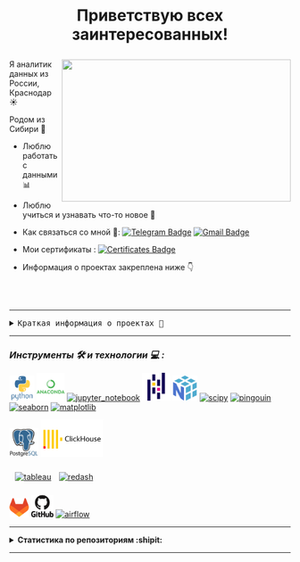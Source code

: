 <h1 align="center">

Приветствую всех заинтересованных!
<!--<img src="https://github.com/blackcater/blackcater/raw/main/images/Hi.gif" height="50"/>[![Typing SVG](https://readme-typing-svg.demolab.com?font=Fira+Code&size=30&duration=1000&pause=1500&color=2775F7&center=true&vCenter=true&width=300&lines=Hello+there!+%F0%9F%8C%8E)](https://git.io/typing-svg)
 -->
</a></h1>

<p>
<img src="https://media1.giphy.com/media/3oKIPEqDGUULpEU0aQ/giphy.gif?cid=ecf05e47ir6ekkmdon8aaovslbkpixlqukhr7k0alepegs41&ep=v1_gifs_search&rid=giphy.gif&ct=g" align="right" width="410" height="255"/>

   Я аналитик данных из России, Краснодар ☀️ <!-- I am a Product/Data Analyst from Russia, Krasnodar. -->

Родом из Сибири 🏡 <!--Originally from Siberia--> 


- Люблю работать с данными 📊 <!--Love working with data--> 

- Люблю учиться и узнавать что-то новое 📖 <!--Like to study and learn new things--> 

- Как связаться со мной <!--How to contact me--> 📱: [![Telegram Badge](https://img.shields.io/badge/-Telegram-blue?style=flat&logo=Telegram&logoColor=white)](https://t.me/IvanoVladimir28)</a>
  [![Gmail Badge](https://img.shields.io/badge/-@Mail-red?style=flat&logo=Gmail&logoColor=yellow)](mailto:volody28ivanov@yandex.ru)

- Мои сертификаты : <!--All my--> [![Certificates Badge](https://img.shields.io/badge/-certificates-9cf?style=flat&logo=Checkmarx&logoColor=black)](https://disk.yandex.ru/d/8DKv170csv6AHw)

 - Информация о проектах закреплена ниже <!--Last projects are pinned to down bellow--> 👇

<!--  My [![Tableau Badge](https://img.shields.io/badge/-Tableau-informational?style=flat&logo=Tableau&logoColor=white)](https://public.tableau.com/app/profile/vladimir.ivanov6806) dashboards. 
 -->
</p>

<br><br>

---

<details>
 <summary><kbd>Краткая информация о проектах 📑</kbd></summary><br>

***Название*** | ***Описание***| ***Стек***
:-:|:-:|:-: 
[Исследование пользователей в E-commerce продукте](https://github.com/IvanoVladimir/E-commerce 'Ссылка на проект') | Предварительное исследование и предобработка данных; анализ поведения пользователей и различные расчёты с товарами и заказами; когортный анализ и расчёт возвращаемости пользователей; RFM-сегментация пользователей для более детальной оценки аудитории | Python – pandas, seaborn, matplotlib, numpy, datetime; Jupyter Notebook
[Анализ нескольких аспектов мобильного приложения](https://github.com/IvanoVladimir/MobileApp 'Ссылка на проект') | Предварительное исследование и предобработка данных; когортный анализ и написание функции расчёта удержания пользователей; проверка гипотез о статистической значимости в разнице средней выручки между двумя группами, а также конверсии в покупку по результатам А/B-тестирования с помощью тестов(Хи-квадрат, T-test); генерирование метрик при изменении механики приложения по результатам последнего тематического события | Python – pandas, seaborn, os, pingouin, requests, datetime, scipy, urllib; Jupyter Notebook
[Оценка маркетинговых компаний с помощью метрик](https://github.com/IvanoVladimir/Marketing_metrics 'Ссылка на проект') | Оценка результатов двух прошедших рекламных компаний с помощью метрик ROI, средней стоимости заказа, Retention, накопительного ARPPU и затрат на привлечение одного покупателя(CAC);их расчёт, построение визуализации и дашборда | Python; Jupyter Notebook; SQL - PostgreSQL, Redash

</details>

---

***<h3 align="left"> Инструменты 🛠 и технологии 💻 <!--Tools  & Technologies--> :</h3>*** 

<div>

  <a href='https://www.python.org/'><img src="https://github.com/devicons/devicon/blob/master/icons/python/python-original-wordmark.svg" title="python" width="45" height="45"/></a>
  <a href='https://www.anaconda.com/'><img src="https://github.com/devicons/devicon/blob/master/icons/anaconda/anaconda-original-wordmark.svg" title="Anaconda" width="50" height="50"/></a>
  <a href='https://jupyter.org/'><img src="https://upload.wikimedia.org/wikipedia/commons/3/38/Jupyter_logo.svg" title="jupyter_notebook" alt="jupyter_notebook"  height="47"/></a>
  <a href='https://pandas.pydata.org/'><img src="https://raw.githubusercontent.com/devicons/devicon/2ae2a900d2f041da66e950e4d48052658d850630/icons/pandas/pandas-original.svg" title="pandas" alt="pandas" width="50" height="50"/></a>
  <a href='https://numpy.org/'><img src="https://raw.githubusercontent.com/devicons/devicon/master/icons/numpy/numpy-original.svg" title="numpy" alt="numpy" width="45" height="45"/></a>
  <a href='https://scipy.org/'><img src="https://scipy.org/images/logo.svg" title="scipy" alt="scipy" width="45" height="45"/></a>
  <a href='https://pingouin-stats.org/build/html/index.html'><img src="https://pingouin-stats.org/build/html/_static/pingouin.png" title="pingouin" alt="pingouin" width="45" height="45"/></a>
  <a href='https://seaborn.pydata.org/'><img src="https://seaborn.pydata.org/_images/logo-mark-lightbg.svg" title="seaborn" alt="seaborn" width="50" height="50"/></a>
  <a href='https://matplotlib.org/'><img src="https://matplotlib.org/stable/_images/sphx_glr_logos2_001.png" title="matplotlib" alt="matplotlib" width="45" height="45"/></a>

</a> <p align="left">

  <a href='https://www.postgresql.org/'><img src="https://raw.githubusercontent.com/devicons/devicon/master/icons/postgresql/postgresql-original-wordmark.svg" title="postgresql" alt="postgresql" width="52" height="52"/></a>
  <a href='https://clickhouse.com/'><img src="https://raw.githubusercontent.com/ClickHouse/clickhouse-presentations/master/images/logo-200x120.png" title="clickHouse" alt="clickHouse" height="67"/></a>

</a> <p align="left"> 

  <a href="https://www.tableau.com/" target="_blank"><img style="margin: 10px" src="https://profilinator.rishav.dev/skills-assets/tableau.svg" title="tableau" alt="tableau" width="40 "/></a>
  <a href='https://redash.io/'><img src="https://www.vectorlogo.zone/logos/redashio/redashio-icon.svg" title="redash" alt="redash"  height="42"/></a>

</a> <p align="left">

  <a href='https://about.gitlab.com/'><img src="https://github.com/badges/shields/blob/master/logo/gitlab.svg" title="gitLab" alt="gitLab" width="35" /></a>
  <a href='https://github.com/'><img src="https://github.com/devicons/devicon/blob/master/icons/github/github-original-wordmark.svg" title="GitHub" width="40" height="40"/></a>
  <a href='https://airflow.apache.org/'><img src="https://upload.wikimedia.org/wikipedia/commons/d/de/AirflowLogo.png" title="airflow" alt="airflow"  height="32"/></a>

</div>

---

<details>
  <summary><b>Статистика по репозиториям :shipit:</b></summary>

| <a href="https://github.com/anuraghazra/github-readme-stats"><img align="center" src="https://github-readme-stats.vercel.app/api/top-langs?username=IvanoVladimir&show_icons=true&layout=compact&langs_count=8&hide=jupyter%20notebook&exclude_repo=IvanoVladimir&hide_border=true&theme=flag-india" alt="stats" /></a> | <a href="https://git.io/streak-stats"><img align="center" src="https://github-readme-streak-stats.herokuapp.com/?user=IvanoVladimir&hide_border=true" alt="stats" /></a></a> |
| - | - |


| <a href="https://github.com/anuraghazra/github-readme-stats"><img align="center" src="https://github-readme-stats.vercel.app/api?username=IvanoVladimir&show_icons=true&hide_border=true&include_all_commits=true&theme=flag-india&hide=contribs" /> | <a href="https://github.com/ryo-ma/github-profile-trophy"><img align="center" src="https://github-profile-trophy.vercel.app/?username=IvanoVladimir&theme=flat&row=2&column=3&margin-w=11.47&margin-h=11.47" /></a> |
| - | - |

</details>

---

<div id="counter" align="left">
<img src="https://komarev.com/ghpvc/?username=IvanoVladimir&style=flat-square&color=green" alt=""/>
  </a>
</div>
